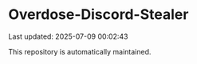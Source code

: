 # Overdose-Discord-Stealer

Last updated: 2025-07-09 00:02:43

This repository is automatically maintained.
